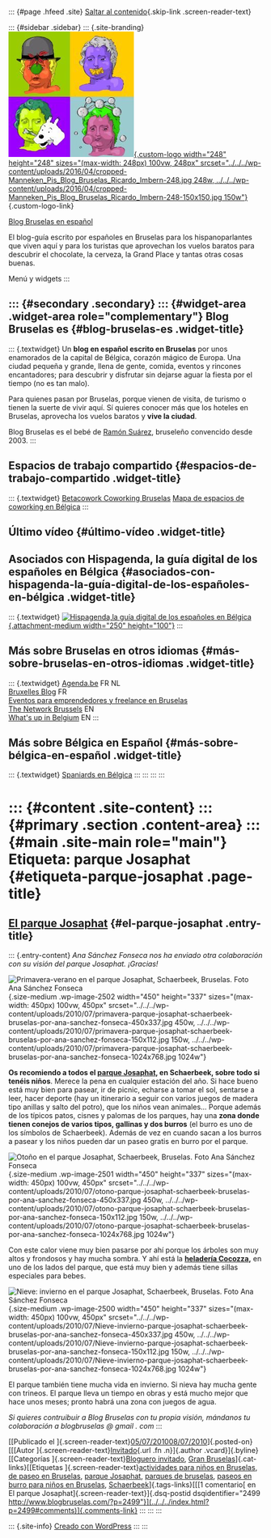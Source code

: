 ::: {#page .hfeed .site}
[Saltar al contenido](index.html#content){.skip-link
.screen-reader-text}

::: {#sidebar .sidebar}
::: {.site-branding}
[![](../../../wp-content/uploads/2016/04/cropped-Manneken_Pis_Blog_Bruselas_Ricardo_Imbern-248.jpg){.custom-logo
width="248" height="248" sizes="(max-width: 248px) 100vw, 248px"
srcset="../../../wp-content/uploads/2016/04/cropped-Manneken_Pis_Blog_Bruselas_Ricardo_Imbern-248.jpg 248w, ../../../wp-content/uploads/2016/04/cropped-Manneken_Pis_Blog_Bruselas_Ricardo_Imbern-248-150x150.jpg 150w"}](../../../index.html){.custom-logo-link}

[Blog Bruselas en español](../../../index.html)

El blog-guía escrito por españoles en Bruselas para los hispanoparlantes
que viven aquí y para los turistas que aprovechan los vuelos baratos
para descubrir el chocolate, la cerveza, la Grand Place y tantas otras
cosas buenas.

Menú y widgets
:::

::: {#secondary .secondary}
::: {#widget-area .widget-area role="complementary"}
Blog Bruselas es {#blog-bruselas-es .widget-title}
----------------

::: {.textwidget}
Un **blog en español escrito en Bruselas** por unos enamorados de la
capital de Bélgica, corazón mágico de Europa. Una ciudad pequeña y
grande, llena de gente, comida, eventos y rincones encantadores; para
descubrir y disfrutar sin dejarse aguar la fiesta por el tiempo (no es
tan malo).

Para quienes pasan por Bruselas, porque vienen de visita, de turismo o
tienen la suerte de vivir aquí. Sí quieres conocer más que los hoteles
en Bruselas, aprovecha los vuelos baratos y **vive la ciudad**.

Blog Bruselas es el bebé de [Ramón Suárez](http://www.ramonsuarez.com),
bruseleño convencido desde 2003.
:::

Espacios de trabajo compartido {#espacios-de-trabajo-compartido .widget-title}
------------------------------

::: {.textwidget}
[Betacowork Coworking Bruselas](http://www.betacowork.com) [Mapa de
espacios de coworking en Bélgica](http://coworkingbelgium.com)
:::

Último vídeo {#último-vídeo .widget-title}
------------

Asociados con Hispagenda, la guía digital de los españoles en Bélgica {#asociados-con-hispagenda-la-guía-digital-de-los-españoles-en-bélgica .widget-title}
---------------------------------------------------------------------

::: {.textwidget}
[![Hispagenda,la guía digital de los españoles en
Bélgica](../../../wp-content/uploads/2010/04/Hispagenda-250px.gif "Hispagenda, la guía digital de los españoles en Bélgica"){.attachment-medium
width="250" height="100"}](http://www.hispagenda.com)
:::

Más sobre Bruselas en otros idiomas {#más-sobre-bruselas-en-otros-idiomas .widget-title}
-----------------------------------

::: {.textwidget}
[Agenda.be](http://www.agenda.be) FR NL\
[Bruxelles Blog](http://www.bxlblog.be/) FR\
[Eventos para emprendedores y freelance en
Bruselas](http://www.betacowork.com/events/)\
[The Network
Brussels](http://groups.yahoo.com/group/TheNetworkBrussels/) EN\
[What\'s up in Belgium](http://www.whatsupin.be/) EN
:::

Más sobre Bélgica en Español {#más-sobre-bélgica-en-español .widget-title}
----------------------------

::: {.textwidget}
[Spaniards en Bélgica](http://www.spaniards.es/paises/belgica)
:::
:::
:::
:::

::: {#content .site-content}
::: {#primary .section .content-area}
::: {#main .site-main role="main"}
Etiqueta: parque Josaphat {#etiqueta-parque-josaphat .page-title}
=========================

[El parque Josaphat](../../../index.html?p=2499) {#el-parque-josaphat .entry-title}
------------------------------------------------

::: {.entry-content}
*Ana Sánchez Fonseca nos ha enviado otra colaboración con su visión del
parque Josaphat. ¡Gracias!*

![Primavera-verano en el parque Josaphat, Schaerbeek, Bruselas. Foto Ana
Sánchez
Fonseca](../../../wp-content/uploads/2010/07/primavera-parque-josaphat-schaerbeek-bruselas-por-ana-sanchez-fonseca-450x337.jpg "Primavera-verano en el parque Josaphat, Schaerbeek, Bruselas. Foto Ana Sánchez Fonseca"){.size-medium
.wp-image-2502 width="450" height="337"
sizes="(max-width: 450px) 100vw, 450px"
srcset="../../../wp-content/uploads/2010/07/primavera-parque-josaphat-schaerbeek-bruselas-por-ana-sanchez-fonseca-450x337.jpg 450w, ../../../wp-content/uploads/2010/07/primavera-parque-josaphat-schaerbeek-bruselas-por-ana-sanchez-fonseca-150x112.jpg 150w, ../../../wp-content/uploads/2010/07/primavera-parque-josaphat-schaerbeek-bruselas-por-ana-sanchez-fonseca-1024x768.jpg 1024w"}

**Os recomiendo a todos el [parque
Josaphat](http://maps.google.com/maps/place?cid=13317541605096668123&q=parc+josaphat+schaerbeek&hl=en&cd=1&cad=src:pplink&ei=fLkxTLXyN96rjAep4Nm7CQ&sig2=glTf8drGT9YlDiJ7UNHtcQ "El parque Josaphat en Schaerbeek, Bruselas"),
en Schaerbeek, sobre todo si tenéis niños**. Merece la pena en cualquier
estación del año. Si hace bueno está muy bien para pasear, ir de picnic,
echarse a tomar el sol, sentarse a leer, hacer deporte (hay un
itinerario a seguir con varios juegos de madera tipo anillas y salto del
potro), que los niños vean animales... Porque además de los típicos
patos, cisnes y palomas de los parques, hay una **zona donde tienen
conejos de varios tipos, gallinas y dos burros** (el burro es uno de los
símbolos de Schaerbeek). Además de vez en cuando sacan a los burros a
pasear y los niños pueden dar un paseo gratis en burro por el parque.

![Otoño en el parque Josaphat, Schaerbeek, Bruselas. Foto Ana Sánchez
Fonseca](../../../wp-content/uploads/2010/07/otono-parque-josaphat-schaerbeek-bruselas-por-ana-sanchez-fonseca-450x337.jpg "Otoño en el parque Josaphat, Schaerbeek, Bruselas"){.size-medium
.wp-image-2501 width="450" height="337"
sizes="(max-width: 450px) 100vw, 450px"
srcset="../../../wp-content/uploads/2010/07/otono-parque-josaphat-schaerbeek-bruselas-por-ana-sanchez-fonseca-450x337.jpg 450w, ../../../wp-content/uploads/2010/07/otono-parque-josaphat-schaerbeek-bruselas-por-ana-sanchez-fonseca-150x112.jpg 150w, ../../../wp-content/uploads/2010/07/otono-parque-josaphat-schaerbeek-bruselas-por-ana-sanchez-fonseca-1024x768.jpg 1024w"}

Con este calor viene muy bien pasarse por ahí porque los árboles son muy
altos y frondosos y hay mucha sombra. Y ahí está la **[heladería
Cocozza](http://www.cocozza.be/),** en uno de los lados del parque, que
está muy bien y además tiene sillas especiales para bebes.

![Nieve: invierno en el parque Josaphat, Schaerbeek, Bruselas. Foto Ana
Sánchez
Fonseca](../../../wp-content/uploads/2010/07/Nieve-invierno-parque-josaphat-schaerbeek-bruselas-por-ana-sanchez-fonseca-450x337.jpg "Nieve: invierno en el parque Josaphat, Schaerbeek, Bruselas"){.size-medium
.wp-image-2500 width="450" height="337"
sizes="(max-width: 450px) 100vw, 450px"
srcset="../../../wp-content/uploads/2010/07/Nieve-invierno-parque-josaphat-schaerbeek-bruselas-por-ana-sanchez-fonseca-450x337.jpg 450w, ../../../wp-content/uploads/2010/07/Nieve-invierno-parque-josaphat-schaerbeek-bruselas-por-ana-sanchez-fonseca-150x112.jpg 150w, ../../../wp-content/uploads/2010/07/Nieve-invierno-parque-josaphat-schaerbeek-bruselas-por-ana-sanchez-fonseca-1024x768.jpg 1024w"}

El parque también tiene mucha vida en invierno. Si nieva hay mucha gente
con trineos. El parque lleva un tiempo en obras y está mucho mejor que
hace unos meses; pronto habrá una zona con juegos de agua.

*Si quieres contruibuir a Blog Bruselas con tu propia visión, mándanos
tu colaboración a blogbruselas @ gmail . com*
:::

[[Publicado el
]{.screen-reader-text}[05/07/201008/07/2010](../../../index.html?p=2499)]{.posted-on}[[[Autor
]{.screen-reader-text}[Invitado](../../author/invitado/index.html){.url
.fn .n}]{.author .vcard}]{.byline}[[Categorías
]{.screen-reader-text}[Bloguero
invitado](../../category/bloguero-invitado/index.html), [Gran
Bruselas](../../category/gran-bruselas/index.html)]{.cat-links}[[Etiquetas
]{.screen-reader-text}[actividades para niños en
Bruselas](../actividades-para-ninos-en-bruselas/index.html), [de paseo
en Bruselas](../de-paseo-en-bruselas/index.html), [parque
Josaphat](index.html), [parques de
bruselas](../parques-de-bruselas/index.html), [paseos en burro para
niños en
Bruselas](../paseos-en-burro-para-ninos-en-bruselas/index.html),
[Schaerbeek](../schaerbeek/index.html)]{.tags-links}[[[1 comentario[ en
El parque Josaphat]{.screen-reader-text}]{.dsq-postid
dsqidentifier="2499 http://www.blogbruselas.com/?p=2499"}](../../../index.html?p=2499#comments)]{.comments-link}
:::
:::
:::

::: {.site-info}
[Creado con WordPress](https://es.wordpress.org/)
:::
:::
